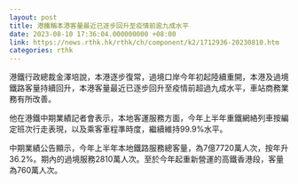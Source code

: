 ```yaml
---
layout: post
title: 港鐵稱本港客量最近已逐步回升至疫情前逾九成水平
date: 2023-08-10 17:36:04.000000000 +08:00
link: https://news.rthk.hk/rthk/ch/component/k2/1712936-20230810.htm
categories: rthk
---
```


港鐵行政總裁金澤培說，本港逐步復常，過境口岸今年初起陸續重開，本港及過境鐵路客量持續回升，本港客量最近已逐步回升至疫情前超過九成水平，車站商務業務有所改善。

他在港鐵中期業績記者會表示，本地客運服務方面，今年上半年重鐵網絡列車按編定班次行走表現，以及乘客車程準時度，繼續維持99.9%水平。

中期業績公告顯示，今年上半年本地鐵路服務總客量，為7億7720萬人次，按年升36.2%。期內的過境服務2810萬人次。至於今年起重新營運的高鐵香港段，客量為760萬人次。
